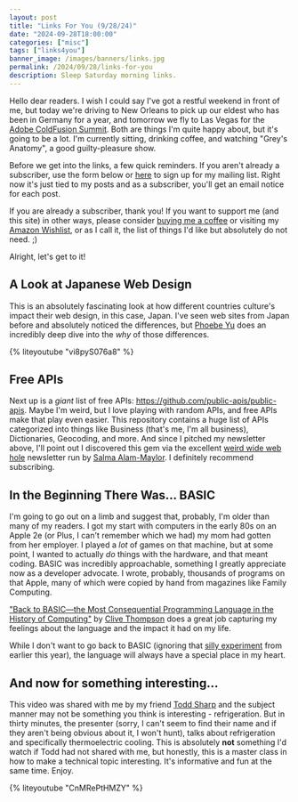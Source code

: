 ```yaml
---
layout: post
title: "Links For You (9/28/24)"
date: "2024-09-28T18:00:00"
categories: ["misc"]
tags: ["links4you"]
banner_image: /images/banners/links.jpg
permalink: /2024/09/28/links-for-you
description: Sleep Saturday morning links.
---
```


Hello dear readers. I wish I could say I've got a restful weekend in front of me, but today we're driving to New Orleans to pick up our eldest who has been in Germany for a year, and tomorrow we fly to Las Vegas for the [Adobe ColdFusion Summit](https://cfsummit.adobeevents.com/). Both are things I'm quite happy about, but it's going to be a lot. I'm currently sitting, drinking coffee, and watching "Grey's Anatomy", a good guilty-pleasure show. 

Before we get into the links, a few quick reminders. If you aren't already a subscriber, use the form below or [here](https://www.raymondcamden.com/subscribe/) to sign up for my mailing list. Right now it's just tied to my posts and as a subscriber, you'll get an email notice for each post. 

If you are already a subscriber, thank you! If you want to support me (and this site) in other ways, please consider [buying me a coffee](https://www.buymeacoffee.com/raymondcamden) or visiting my [Amazon Wishlist](http://www.amazon.com/gp/registry/wishlist/2TCL1D08EZEYE/ref=cm_wl_rlist_go_v?), or as I call it, the list of things I'd like but absolutely do not need. ;) 

Alright, let's get to it!

## A Look at Japanese Web Design

This is an absolutely fascinating look at how different countries culture's impact their web design, in this case, Japan. I've seen web sites from Japan before and absolutely noticed the differences, but [Phoebe Yu](https://www.youtube.com/@phoebeyutbt) does an  incredibly deep dive into the *why* of those differences. 

{% liteyoutube "vi8pyS076a8" %}

## Free APIs 

Next up is a *giant* list of free APIs: <https://github.com/public-apis/public-apis>. Maybe I'm weird, but I love playing with random APIs, and free APIs make that play even easier. This repository contains a huge list of APIs categorized into things like Business (that's me, I'm all business), Dictionaries, Geocoding, and more. And since I pitched my newsletter above, I'll point out I discovered this gem via the excellent [weird wide web hole](https://buttondown.com/weirdwidewebhole) newsletter run by [Salma Alam-Maylor](https://whitep4nth3r.com/). I definitely recommend subscribing. 

## In the Beginning There Was... BASIC

I'm going to go out on a limb and suggest that, probably, I'm older than many of my readers. I got my start with computers in the early 80s on an Apple 2e (or Plus, I can't remember which we had) my mom had gotten from her employer. I played a *lot* of games on that machine, but at some point, I wanted to actually *do* things with the hardware, and that meant coding. BASIC was incredibly approachable, something I greatly appreciate now as a developer advocate. I wrote, probably, thousands of programs on that Apple, many of which were copied by hand from magazines like Family Computing. 

["Back to BASIC—the Most Consequential Programming Language in the History of Computing"](https://www.wired.com/story/back-to-basic-the-most-consequential-programming-language/) by [Clive Thompson](https://www.wired.com/author/clive-thompson/) does a great job capturing my feelings about the language and the impact it had on my life. 

While I don't want to go back to BASIC (ignoring that [silly experiment](https://www.raymondcamden.com/2024/07/07/dont-add-basic-support-to-eleventy) from earlier this year), the language will always have a special place in my heart. 

## And now for something interesting...

This video was shared with me by my friend [Todd Sharp](https://recursive.codes/) and the subject manner may not be something you think is interesting - refrigeration. But in thirty minutes, the presenter (sorry, I can't seem to find their name and if they aren't being obvious about it, I won't hunt), talks about refrigeration and specifically thermoelectric cooling. This is absolutely **not** something I'd watch if Todd had not shared with me, but honestly, this is a master class in how to make a technical topic interesting. It's informative and fun at the same time. Enjoy.

{% liteyoutube "CnMRePtHMZY" %}
